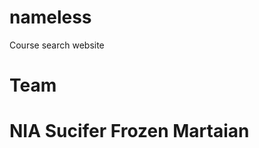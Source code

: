 # nameless
Course search website 



Team
==================================================
NIA
Sucifer
Frozen
Martaian 
===================================================

